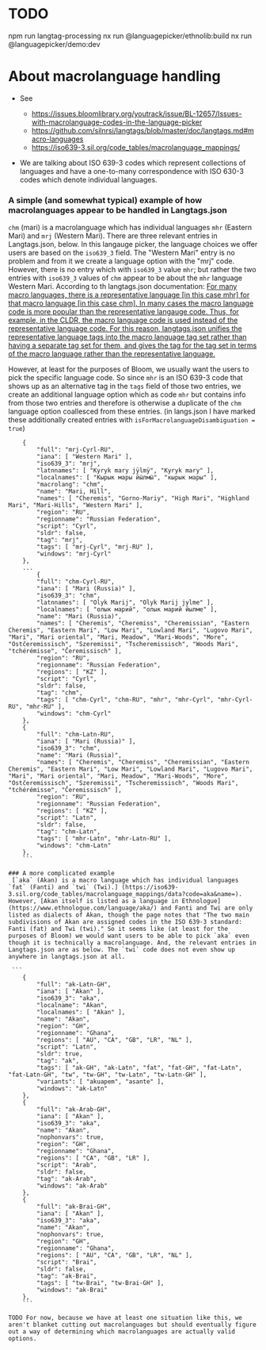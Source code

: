 # TODO

npm run langtag-processing
nx run @languagepicker/ethnolib:build
nx run @languagepicker/demo:dev

# About macrolanguage handling

- See

  - https://issues.bloomlibrary.org/youtrack/issue/BL-12657/Issues-with-macrolanguage-codes-in-the-language-picker
  - https://github.com/silnrsi/langtags/blob/master/doc/langtags.md#macro-languages
  - https://iso639-3.sil.org/code_tables/macrolanguage_mappings/

- We are talking about ISO 639-3 codes which represent collections of languages and have a one-to-many correspondence with ISO 630-3 codes which denote individual languages.

### A simple (and somewhat typical) example of how macrolanguages appear to be handled in Langtags.json

`chm` (mari) is a macrolanguage which has individual languages `mhr` (Eastern Mari) and `mrj` (Western Mari). There are three relevant entries in Langtags.json, below. In this langauge picker, the language choices we offer users are based on the `iso639_3` field. The "Western Mari" entry is no problem and from it we create a language option with the "mrj" code. However, there is no entry which with `iso639_3` value `mhr`; but rather the two entries with `iso639_3` values of `chm` appear to be about the `mhr` language Western Mari. According to th langtags.json documentation: [For many macro languages, there is a representative language [in this case mhr] for that macro language [in this case chm]. In many cases the macro language code is more popular than the representative langauge code. Thus, for example, in the CLDR, the macro language code is used instead of the representative language code. For this reason, langtags.json unifies the representative language tags into the macro language tag set rather than having a separate tag set for them, and gives the tag for the tag set in terms of the macro language rather than the representative language.](https://github.com/silnrsi/langtags/blob/master/doc/langtags.md#macro-languages)

However, at least for the purposes of Bloom, we usually want the users to pick the specific language code. So since `mhr` is an ISO 639-3 code that shows up as an alternative tag in the `tags` field of those two entries, we create an additional language option which as code `mhr` but contains info from those two entries and therefore is otherwise a duplicate of the `chm` language option coallesced from these entries. (in langs.json I have marked these additionally created entries with `isForMacrolanguageDisambiguation = true`)

````
    {
        "full": "mrj-Cyrl-RU",
        "iana": [ "Western Mari" ],
        "iso639_3": "mrj",
        "latnnames": [ "Kyryk mary jÿlmÿ", "Kyryk mary" ],
        "localnames": [ "Кырык мары йӹлмӹ", "кырык мары" ],
        "macrolang": "chm",
        "name": "Mari, Hill",
        "names": [ "Cheremis", "Gorno-Mariy", "High Mari", "Highland Mari", "Mari-Hills", "Western Mari" ],
        "region": "RU",
        "regionname": "Russian Federation",
        "script": "Cyrl",
        "sldr": false,
        "tag": "mrj",
        "tags": [ "mrj-Cyrl", "mrj-RU" ],
        "windows": "mrj-Cyrl"
    },
    ...
        {
        "full": "chm-Cyrl-RU",
        "iana": [ "Mari (Russia)" ],
        "iso639_3": "chm",
        "latnnames": [ "Olyk Marij", "Olyk Marij jylme" ],
        "localnames": [ "олык марий", "олык марий йылме" ],
        "name": "Mari (Russia)",
        "names": [ "Cheremis", "Cheremiss", "Cheremissian", "Eastern Cheremis", "Eastern Mari", "Low Mari", "Lowland Mari", "Lugovo Mari", "Mari", "Mari oriental", "Mari, Meadow", "Mari-Woods", "More", "Ostčeremissisch", "Szeremissi", "Tscheremissisch", "Woods Mari", "tchérémisse", "Čeremissisch" ],
        "region": "RU",
        "regionname": "Russian Federation",
        "regions": [ "KZ" ],
        "script": "Cyrl",
        "sldr": false,
        "tag": "chm",
        "tags": [ "chm-Cyrl", "chm-RU", "mhr", "mhr-Cyrl", "mhr-Cyrl-RU", "mhr-RU" ],
        "windows": "chm-Cyrl"
    },
    {
        "full": "chm-Latn-RU",
        "iana": [ "Mari (Russia)" ],
        "iso639_3": "chm",
        "name": "Mari (Russia)",
        "names": [ "Cheremis", "Cheremiss", "Cheremissian", "Eastern Cheremis", "Eastern Mari", "Low Mari", "Lowland Mari", "Lugovo Mari", "Mari", "Mari oriental", "Mari, Meadow", "Mari-Woods", "More", "Ostčeremissisch", "Szeremissi", "Tscheremissisch", "Woods Mari", "tchérémisse", "Čeremissisch" ],
        "region": "RU",
        "regionname": "Russian Federation",
        "regions": [ "KZ" ],
        "script": "Latn",
        "sldr": false,
        "tag": "chm-Latn",
        "tags": [ "mhr-Latn", "mhr-Latn-RU" ],
        "windows": "chm-Latn"
    },
    ```

### A more complicated example
 [`aka` (Akan) is a macro language which has individual languages `fat` (Fanti) and `twi` (Twi).] (https://iso639-3.sil.org/code_tables/macrolanguage_mappings/data?code=aka&name=). However, [Akan itself is listed as a language in Ethnologue] (https://www.ethnologue.com/language/aka/) and Fanti and Twi are only listed as dialects of Akan, though the page notes that "The two main subdivisions of Akan are assigned codes in the ISO 639-3 standard: Fanti (fat) and Twi (twi)." So it seems like (at least for the purposes of Bloom) we would want users to be able to pick `aka` even though it is technically a macrolanguage. And, the relevant entries in Langtags.json are as below. The `twi` code does not even show up anywhere in langtags.json at all.

 ```
    {
        "full": "ak-Latn-GH",
        "iana": [ "Akan" ],
        "iso639_3": "aka",
        "localname": "Akan",
        "localnames": [ "Akan" ],
        "name": "Akan",
        "region": "GH",
        "regionname": "Ghana",
        "regions": [ "AU", "CA", "GB", "LR", "NL" ],
        "script": "Latn",
        "sldr": true,
        "tag": "ak",
        "tags": [ "ak-GH", "ak-Latn", "fat", "fat-GH", "fat-Latn", "fat-Latn-GH", "tw", "tw-GH", "tw-Latn", "tw-Latn-GH" ],
        "variants": [ "akuapem", "asante" ],
        "windows": "ak-Latn"
    },
    {
        "full": "ak-Arab-GH",
        "iana": [ "Akan" ],
        "iso639_3": "aka",
        "name": "Akan",
        "nophonvars": true,
        "region": "GH",
        "regionname": "Ghana",
        "regions": [ "CA", "GB", "LR" ],
        "script": "Arab",
        "sldr": false,
        "tag": "ak-Arab",
        "windows": "ak-Arab"
    },
    {
        "full": "ak-Brai-GH",
        "iana": [ "Akan" ],
        "iso639_3": "aka",
        "name": "Akan",
        "nophonvars": true,
        "region": "GH",
        "regionname": "Ghana",
        "regions": [ "AU", "CA", "GB", "LR", "NL" ],
        "script": "Brai",
        "sldr": false,
        "tag": "ak-Brai",
        "tags": [ "tw-Brai", "tw-Brai-GH" ],
        "windows": "ak-Brai"
    },
    ```

TODO For now, because we have at least one situation like this, we aren't blanket cutting out macrolanguages but should eventually figure out a way of determining which macrolanguages are actually valid options.
````
